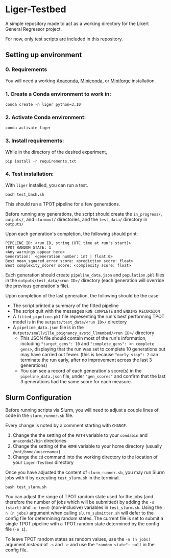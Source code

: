 # Liger-Testbed

A simple repository made to act as a working directory for the Likert General Regressor project.

For now, only test scripts are included in this repository.

## Setting up environment

### 0. Requirements

You will need a working
[Anaconda](https://www.anaconda.com/download),
[Miniconda](https://docs.anaconda.com/miniconda/),
or [Miniforge](https://github.com/conda-forge/miniforge)
installation.

### 1. Create a Conda environment to work in:

```
conda create -n liger python=3.10
```

### 2. Activate Conda environment:

```
conda activate liger
```

### 3. Install requirements:

While in the directory of the desired experiment,

```
pip install -r requirements.txt
```

### 4. Test installation:

With `liger` installed, you can run a test.

```
bash test_bash.sh
```

This should run a TPOT pipeline for a few generations.

Before running any generations, the script should create the
`in_progress/`,
`outputs/`,
and `slurmout/`
directories, and the `test_data/` directory in `outputs/`

Upon each generation's completion, the following should print:

```
PIPELINE ID: <run ID, string (UTC time at run's start)>
TPOT RANDOM STATE: 1
<Any warnings appear here>
Generation:  <generation number: int | float.0>
Best mean_squared_error score: <prediction score: float>
Best complexity_scorer score: <complexity score: float>
```

Each generation should create `pipeline_data.json` and `population.pkl` files
in the `outputs/test_data/<run ID>/` directory
(each generation will override the previous generation's file).

Upon completion of the last generation, the following should be the case:
- The script printed a summary of the fitted pipeline
- The script quit with the messages `RUN COMPLETE` and `ENDING RECURSION`
- A `fitted_pipeline.pkl` file representing the run's best performing TPOT model is in the `outputs/test_data/<run ID>/` directory
- A `pipeline_data.json` file is in the `Outputs/smallville_poignancy_avstd_llmembed/<run ID>/` directory
    - This JSON file should contain most of the run's information,
      including `"target_gens": 10` and `"complete_gens": <n complete gens>`,
      displaying that the run was set to complete 10 generations but may have carried out fewer.
      (this is because `"early_stop": 2` can terminate the run early,
      after no improvement across the last 3 generations)
    - You can see a record of each generation's score(s) in the `pipeline_data.json` file,
      under `"gen_scores"` and confirm that the last 3 generations had the same score for each measure.

## Slurm Configuration

Before running scripts via Slurm,
you will need to adjust a couple lines of code in the `slurm_runner.sb` file.

Every change is noted by a comment starting with `CHANGE`.
1. Change the the setting of the `PATH` variable to your `condabin` and `anaconda3/bin` directories
2. Change the setting of the `HOME` variable to your home directory (usually `/mnt/home/<username>`)
3. Change the `cd` command into the working directory to the location of your `Liger-Testbed` directory

Once you have adjusted the content of `slurm_runner.sb`,
you may run Slurm jobs with it by executing `test_slurm.sh` in the terminal.

```
bash test_slurm.sh
```

You can adjust the range of TPOT random state used for the jobs
(and therefore the number of jobs which will be submitted)
by adding the `-s (start)` and `-e (end)` (non-inclusive) variables in `test_slurm.sh`.
Using the `-n (n jobs)` argument when calling `slurm_submitter.sh` will defer to the
config file for determining random states.
The current file is set to submit a single TPOT pipeline with a TPOT random state
determined by the config file (`-n 1`).

To leave TPOT random states as random values, use the `-n (n jobs)` argument *instead* of `-s` and `-e` and use the `"random_state": null` in the config file.

